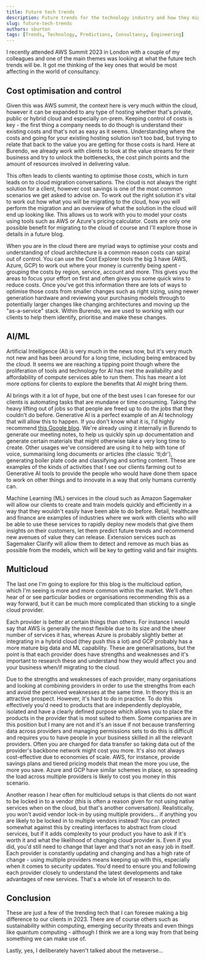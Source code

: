 ```yaml
---
title: Future tech trends
description: Future trends for the technology industry and how they might affect consultancy.
slug: future-tech-trends
authors: sburton
tags: [Trends, Technology, Predictions, Consultancy, Engineering]
---
```


I recently attended AWS Summit 2023 in London with a couple of my colleagues and one of the main themes was looking at what the future tech trends will be. It got me thinking of the key ones that would be most affecting in the world of consultancy.

<!--truncate-->

## Cost optimisation and control

Given this was AWS summit, the context here is very much within the cloud, however it can be expanded to any type of hosting whether that's private, public or hybrid cloud and especially on-prem. Keeping control of costs is key - the first thing a company needs to do though is understand their existing costs and that's not as easy as it seems. Understanding where the costs and going for your existing hosting solution isn't too bad, but trying to relate that back to the value you are getting for those costs is hard. Here at Burendo, we already work with clients to look at the value streams for their business and try to unlock the bottlenecks, the cost pinch points and the amount of resources involved in delivering value.

This often leads to clients wanting to optimise those costs, which in turn leads on to cloud migration conversations. The cloud is not always the right solution for a client, however cost savings is one of the most common scenarios we get asked to advise on. To work out the right solution it's vital to work out how what you will be migrating to the cloud, how you will perform the migration and an overview of what the solution in the cloud will end up looking like. This allows us to work with you to model your costs using tools such as AWS or Azure's pricing calculator. Costs are only one possible benefit for migrating to the cloud of course and I'll explore those in details in a future blog.

When you are in the cloud there are myriad ways to optimise your costs and understanding of cloud architecture is a common reason costs can spiral out of control. You can use the Cost Explorer tools the big 3 have (AWS, Azure, GCP) to work out where your money is currently being spent - grouping the costs by region, service, account and more. This gives you the areas to focus your effort on first and often gives you some quick wins to reduce costs. Once you've got this information there are lots of ways to optimise those costs from smaller changes such as right sizing, using newer generation hardware and reviewing your purchasing models through to potentially larger changes like changing architectures and moving up the "as-a-service" stack. Within Burendo, we are used to working with our clients to help them identify, prioritise and make these changes.

## AI/ML

Artificial Intelligence (AI) is very much in the news now, but it's very much not new and has been around for a long time, including being embraced by the cloud. It seems we are reaching a tipping point though where the proliferation of tools and technology for AI has met the availability and affordability of compute services able to run them. This has meant a lot more options for clients to explore the benefits that AI might bring them.

AI brings with it a lot of hype, but one of the best uses I can foresee for our clients is automating tasks that are mundane or time consuming. Taking the heavy lifting out of jobs so that people are freed up to do the jobs that they couldn't do before. Generative AI is a perfect example of an AI technology that will allow this to happen. If you don't know what it is, I'd highly recommend [this Google blog](https://blog.google/inside-google/googlers/ask-a-techspert/what-is-generative-ai/). We're already using it internally in Burendo to generate our meeting notes, to help us quickly spin up documentation and generate certain materials that might otherwise take a very long time to create. Other usages we've considered are using it to help with tone of voice, summarising long documents or articles (the classic 'tl;dr'), generating boiler plate code and classifying and sorting content. These are examples of the kinds of activities that I see our clients farming out to Generative AI tools to provide the people who would have done them space to work on other things and to innovate in a way that only humans currently can.

Machine Learning (ML) services in the cloud such as Amazon Sagemaker will allow our clients to create and train models quickly and efficiently in a way that they wouldn't easily have been able to do before. Retail, healthcare and finance are examples of industries where we work with clients who will be able to use these services to rapidly deploy new models that give them insights on their customers, let them predict future trends and recommend new avenues of value they can release. Extension services such as Sagemaker Clarify will allow them to detect and remove as much bias as possible from the models, which will be key to getting valid and fair insights.

## Multicloud

The last one I'm going to explore for this blog is the multicloud option, which I'm seeing is more and more common within the market. We'll often hear of or see particular bodies or organisations recommending this as a way forward, but it can be much more complicated than sticking to a single cloud provider.

Each provider is better at certain things than others. For instance I would say that AWS is generally the most flexible due to its size and the sheer number of services it has, whereas Azure is probably slightly better at integrating in a hybrid cloud (they push this a lot) and GCP probably has a more mature big data and ML capability. These are generalisations, but the point is that each provider does have strengths and weaknesses and it's important to research these and understand how they would affect you and your business when/if migrating to the cloud.

Due to the strengths and weaknesses of each provider, many organisations and looking at combining providers in order to use the strengths from each and avoid the perceived weaknesses at the same time. In theory this is an attractive prospect. However, it's hard to do in practice. To do this effectively you'd need to products that are independently deployable, isolated and have a clearly defined purpose which allows you to place the products in the provider that is most suited to them. Some companies are in this position but I many are not and it's an issue if not because transferring data across providers and managing permissions sets to do this is difficult and requires you to have people in your business skilled in all the relevant providers. Often you are charged for data transfer so taking data out of the provider's backbone network might cost you more. It's also not always cost-effective due to economies of scale. AWS, for instance, provide savings plans and tiered pricing models that mean the more you use, the more you save. Azure and GCP have similar schemes in place, so spreading the load across multiple providers is likely to cost you money in this scenario.

Another reason I hear often for multicloud setups is that clients do not want to be locked in to a vendor (this is often a reason given for not using native services when on the cloud, but that's another conversation). Realistically, you won't avoid vendor lock-in by using multiple providers... if anything you are likely to be locked in to multiple vendors instead! You can protect somewhat against this by creating interfaces to abstract from cloud services, but if it adds complexity to your product you have to ask if it's worth it and what the likelihood of changing cloud provider is. Even if you did, you'd still need to change that layer and that's not an easy job in itself. Each provider is constantly updating and changing and has a high rate of change - using multiple providers means keeping up with this, especially when it comes to security updates. You'd need to ensure you and following each provider closely to understand the latest developments and take advantages of new services. That's a whole lot of research to do.

## Conclusion

These are just a few of the trending tech that I can foresee making a big difference to our clients in 2023. There are of course others such as sustainability within computing, emerging security threats and even things like quantum computing - although I think we are a long way from that being something we can make use of.

Lastly, yes, I deliberately haven't talked about the metaverse...

